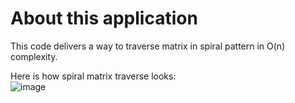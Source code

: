 # About this application
This code delivers a way to traverse matrix in spiral pattern in O(n) complexity. 

Here is how spiral matrix traverse looks:  
![image](https://user-images.githubusercontent.com/6237959/148147398-6ab00745-9ea1-4c04-a45a-b934db2e1174.png)
